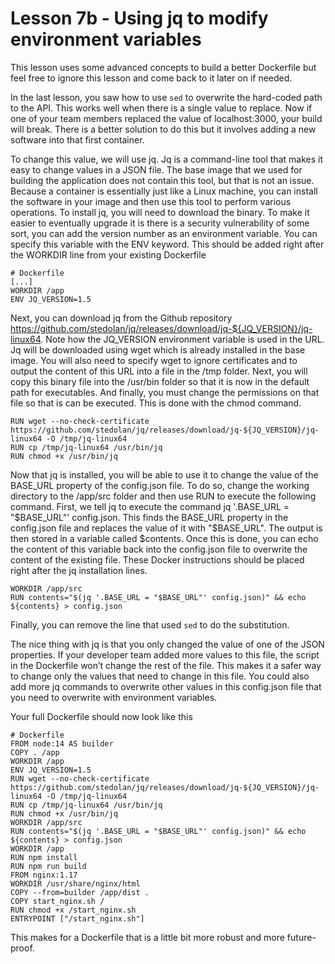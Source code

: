# Lesson 7b - Using jq to modify environment variables

This lesson uses some advanced concepts to build a better Dockerfile but feel free to ignore this lesson and come back to it later on if needed.

In the last lesson, you saw how to use `sed` to overwrite the hard-coded path to the API. This works well when there is a single value to replace. Now if one of your team members replaced the value of localhost:3000, your build will break. There is a better solution to do this but it involves adding a new software into that first container.

To change this value, we will use jq. Jq is a command-line tool that makes it easy to change values in a JSON file. The base image that we used for building the application does not contain this tool, but that is not an issue. Because a container is essentially just like a Linux machine, you can install the software in your image and then use this tool to perform various operations. To install jq, you will need to download the binary. To make it easier to eventually upgrade it is there is a security vulnerability of some sort, you can add the version number as an environment variable. You can specify this variable with the ENV keyword. This should be added right after the WORKDIR line from your existing Dockerfile

```docker
# Dockerfile
[...]
WORKDIR /app
ENV JQ_VERSION=1.5
```

Next, you can download jq from the Github repository https://github.com/stedolan/jq/releases/download/jq-${JQ_VERSION}/jq-linux64. Note how the JQ_VERSION environment variable is used in the URL. Jq will be downloaded using wget which is already installed in the base image. You will also need to specify wget to ignore certificates and to output the content of this URL into a file in the /tmp folder. Next, you will copy this binary file into the /usr/bin folder so that it is now in the default path for executables. And finally, you must change the permissions on that file so that is can be executed. This is done with the chmod command.

```docker
RUN wget --no-check-certificate https://github.com/stedolan/jq/releases/download/jq-${JQ_VERSION}/jq-linux64 -O /tmp/jq-linux64
RUN cp /tmp/jq-linux64 /usr/bin/jq
RUN chmod +x /usr/bin/jq
```

Now that jq is installed, you will be able to use it to change the value of the BASE_URL property of the config.json file. To do so, change the working directory to the /app/src folder and then use RUN to execute the following command. First, we tell jq to execute the command jq '.BASE_URL = "$BASE_URL"' config.json. This finds the BASE_URL property in the config.json file and replaces the value of it with "$BASE_URL". The output is then stored in a variable called $contents. Once this is done, you can echo the content of this variable back into the config.json file to overwrite the content of the existing file. These Docker instructions should be placed right after the jq installation lines.

```docker
WORKDIR /app/src
RUN contents="$(jq '.BASE_URL = "$BASE_URL"' config.json)" && echo ${contents} > config.json
```

Finally, you can remove the line that used `sed` to do the substitution.

The nice thing with jq is that you only changed the value of one of the JSON properties. If your developer team added more values to this file, the script in the Dockerfile won’t change the rest of the file. This makes it a safer way to change only the values that need to change in this file. You could also add more jq commands to overwrite other values in this config.json file that you need to overwrite with environment variables.


Your full Dockerfile should now look like this

```docker
# Dockerfile
FROM node:14 AS builder
COPY . /app
WORKDIR /app
ENV JQ_VERSION=1.5
RUN wget --no-check-certificate https://github.com/stedolan/jq/releases/download/jq-${JQ_VERSION}/jq-linux64 -O /tmp/jq-linux64
RUN cp /tmp/jq-linux64 /usr/bin/jq
RUN chmod +x /usr/bin/jq
WORKDIR /app/src
RUN contents="$(jq '.BASE_URL = "$BASE_URL"' config.json)" && echo ${contents} > config.json
WORKDIR /app
RUN npm install
RUN npm run build
FROM nginx:1.17
WORKDIR /usr/share/nginx/html
COPY --from=builder /app/dist .
COPY start_nginx.sh /
RUN chmod +x /start_nginx.sh
ENTRYPOINT ["/start_nginx.sh"]
```

This makes for a Dockerfile that is a little bit more robust and more future-proof.
